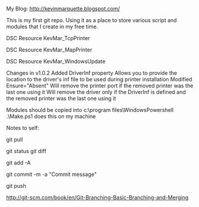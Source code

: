 My Blog: http://kevinmarquette.blogspot.com/

This is my first git repo. Using it as a place to store various script and modules that I create in my free time.


DSC Resource KevMar_TcpPrinter

DSC Resource KevMar_MapPrinter

DSC Resource KevMar_WindowsUpdate

Changes in v1.0.2
  Added DriverInf property
    Allows you to provide the location to the driver's inf file to be used during printer installation
  Modified Ensure="Absent"
    Will remove the printer port if the removed printer was the last one using it
    Will remove the driver only if the DriverInf is defined and the removed printer was the last one using it




Modules should be copied into c:\program files\WindowsPowershell
.\Make.ps1 does this on my machine

Notes to self:

git pull


git status
git diff

git add -A

git commit -m -a "Commit message"

git push

http://git-scm.com/book/en/Git-Branching-Basic-Branching-and-Merging
